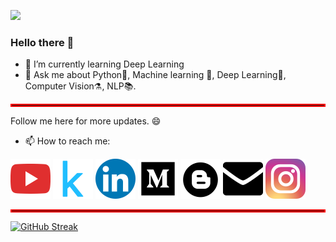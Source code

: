 
<!--
**taruntiwarihp/TarunTiwariHp** is a ✨ _special_ ✨ repository because its `README.md` (this file) appears on your GitHub profile.


Here are some ideas to get you started:


- 👯 I’m looking to collaborate on 
- 🤔 I’m looking for help with 
- 📫 How to reach me: 
- 😄 Pronouns: .

Tarun Tiwari, [18.08.20 11:18]
-->
![](https://komarev.com/ghpvc/?username=taruntiwarihp&style=plastic)


### Hello there 👋

* 🔭 I’m currently learning Deep Learning
* 💬 Ask me about Python🐍, Machine learning 🤖, Deep Learning🤖, Computer Vision⚗️, NLP📚. 
<hr style="border: 2px solid red;" />

Follow me here for more updates. 😄

* 📫 How to reach me: 

[<img src='https://github.com/taruntiwarihp/TarunTiwariHp/blob/master/iconfinder_youtube_317714.png'>](https://youtu.be/zKNXHluHneU)
[<img src='https://github.com/taruntiwarihp/TarunTiwariHp/blob/master/iconfinder_189_Kaggle_logo_logos_4373210.png'>](https://www.kaggle.com/taruntiwarihp)
[<img src='https://github.com/taruntiwarihp/TarunTiwariHp/blob/master/iconfinder_linkedin_834713.png'>](https://www.linkedin.com/in/tarun-tiwari-3170a8120/)
[<img src='https://github.com/taruntiwarihp/TarunTiwariHp/blob/master/iconfinder_Medium_3721675%20(1).png'>](https://medium.com/@taruntiwari.hp/phishing-sites-predictor-using-fastapi-2b5de0272f0?sk=b58399a8830153aebca8bc1dc8a5ca31)
[<img src='https://github.com/taruntiwarihp/TarunTiwariHp/blob/master/iconfinder_65-blogger_104438.png'>](https://glephanttimes.blogspot.com/2020/06/khush-raho.html?m=1)
[<img src='https://github.com/taruntiwarihp/TarunTiwariHp/blob/master/iconfinder_mail-24_103176.png'>](https://github.com/taruntiwarihp/TarunTiwariHp/blob/master/mail.txt)
[<img src='https://github.com/taruntiwarihp/TarunTiwariHp/blob/master/iconfinder_25_social_2609558%20(2).png'>](https://www.instagram.com/tarun_tiwari.007/)
<hr style="border: 2px solid red;" />


[![GitHub Streak](https://github-readme-streak-stats.herokuapp.com/?user=taruntiwarihp)](https://git.io/streak-stats)
